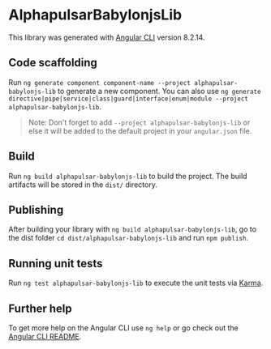 # AlphapulsarBabylonjsLib

This library was generated with [Angular CLI](https://github.com/angular/angular-cli) version 8.2.14.

## Code scaffolding

Run `ng generate component component-name --project alphapulsar-babylonjs-lib` to generate a new component. You can also use `ng generate directive|pipe|service|class|guard|interface|enum|module --project alphapulsar-babylonjs-lib`.
> Note: Don't forget to add `--project alphapulsar-babylonjs-lib` or else it will be added to the default project in your `angular.json` file. 

## Build

Run `ng build alphapulsar-babylonjs-lib` to build the project. The build artifacts will be stored in the `dist/` directory.

## Publishing

After building your library with `ng build alphapulsar-babylonjs-lib`, go to the dist folder `cd dist/alphapulsar-babylonjs-lib` and run `npm publish`.

## Running unit tests

Run `ng test alphapulsar-babylonjs-lib` to execute the unit tests via [Karma](https://karma-runner.github.io).

## Further help

To get more help on the Angular CLI use `ng help` or go check out the [Angular CLI README](https://github.com/angular/angular-cli/blob/master/README.md).
